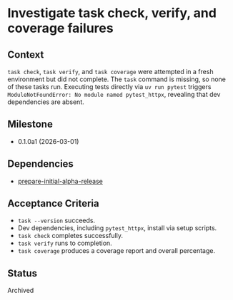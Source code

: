 # Investigate task check, verify, and coverage failures

## Context
`task check`, `task verify`, and `task coverage` were attempted in a fresh
environment but did not complete. The `task` command is missing, so none of
these tasks run. Executing tests directly via `uv run pytest` triggers
`ModuleNotFoundError: No module named pytest_httpx`, revealing that dev
dependencies are absent.

## Milestone

- 0.1.0a1 (2026-03-01)

## Dependencies

- [prepare-initial-alpha-release](prepare-initial-alpha-release.md)

## Acceptance Criteria
- `task --version` succeeds.
- Dev dependencies, including `pytest_httpx`, install via setup scripts.
- `task check` completes successfully.
- `task verify` runs to completion.
- `task coverage` produces a coverage report and overall percentage.

## Status
Archived
